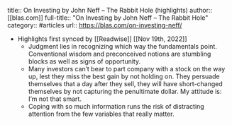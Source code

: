 title:: On Investing by John Neff – The Rabbit Hole (highlights)
author:: [[blas.com]]
full-title:: "On Investing by John Neff – The Rabbit Hole"
category:: #articles
url:: https://blas.com/on-investing-neff/

- Highlights first synced by [[Readwise]] [[Nov 19th, 2022]]
	- Judgment lies in recognizing which way the fundamentals point. Conventional wisdom and preconceived notions are stumbling blocks as well as signs of opportunity.
	- Many investors can’t bear to part company with a stock on the way up, lest they miss the best gain by not holding on. They persuade themselves that a day after they sell, they will have short-changed themselves by not capturing the penultimate dollar. My attitude is: I’m not that smart.
	- Coping with so much information runs the risk of distracting attention from the few variables that really matter.